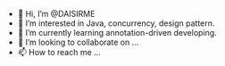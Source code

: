 - 👋 Hi, I’m @DAISIRME
- 👀 I’m interested in Java, concurrency, design pattern.
- 🌱 I’m currently learning annotation-driven developing.
- 💞️ I’m looking to collaborate on ...
- 📫 How to reach me ...

<!---
DAISIRME/DAISIRME is a ✨ special ✨ repository because its `README.md` (this file) appears on your GitHub profile.
You can click the Preview link to take a look at your changes.
--->

